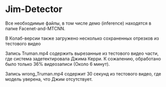 # Jim-Detector

Все необходимые файлы, в том числе демо (inference) находятся в папке Facenet-and-MTCNN. 

В Колаб-версии также загружено несколько сохраненных отрезков из тестового видео

Запись Truman.mp4 содержить вырезанные из тестового видео части, где система задетектировала Джима Керри. 
К сожалению, обработано было только 36% видеозаписи (Около 6 минут).

Запись wrong_Truman.mp4 содержит 30 секунд из тестового видео, где модель уверена, что Джим отсутствует.

